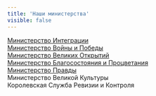```yaml
---
title: 'Наши министерства'
visible: false
---
```


 [Министерство Интеграции  ](http://lambopedia.ru/svyashennoe-korolevstvo-lambotero/nashi-ministerstva/ministerstvo-integracii)  
 [Министерство Войны и Победы  ](http://lambopedia.ru/svyashennoe-korolevstvo-lambotero/nashi-ministerstva/ministerstvo-voiny-i-pobedy)  
 [Министерство Великих Открытий](http://lambopedia.ru/svyashennoe-korolevstvo-lambotero/nashi-ministerstva/ministerstvo-velikikh-otkrytii)  
 [Министерство Благосостояния и Процветания](http://lambopedia.ru/svyashennoe-korolevstvo-lambotero/nashi-ministerstva/ministerstvo-blagosostoyaniya-i-procvetaniya)  
 [Министерство Правды](http://lambopedia.ru/svyashennoe-korolevstvo-lambotero/nashi-ministerstva/ministerstvo-pravdy)  
 Министерство Великой Культуры  
 Королевская Cлужба Ревизии и Контроля  
 